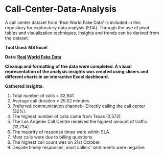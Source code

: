 # Call-Center-Data-Analysis
A call center dataset from 'Real World Fake Data' is included in this repository for exploratory data analysis (EDA). Through the use of pivot tables and visualization techniques, insights and trends can be derived from the dataset.

**Tool Used: MS Excel**

**Data: [Real World Fake Data](https://data.world/markbradbourne/rwfd-real-world-fake-data/workspace/file?filename=Call+Center.csv)**
  

**Cleanup and formatting of the data were completed. A visual representation of the analysis insights was created using slicers and different charts in an interactive Excel dashboard.**

**Gathered insights:**
1. Total number of calls = 32,941.
2. Average call duration = 25.02 minutes.
3. Preferred communication channel:- Directly calling the call center (32%).
4. The highest number of calls came from Texas (3,572).
5. The Los Angeles Call Centre received the highest amount of traffic (13,734).
6. The majority of response times were within SLA.
7. Most calls were due to billing questions.
8. The highest call count was on 21st October.
9. Despite timely responses, most callers' sentiments were negative
